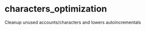 characters_optimization
=======================

Cleanup unused accounts/characters and lowers autoincrementals